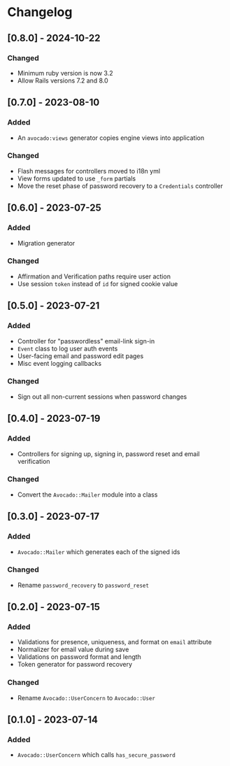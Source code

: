 # Changelog

## [0.8.0] - 2024-10-22

### Changed

- Minimum ruby version is now 3.2
- Allow Rails versions 7.2 and 8.0

## [0.7.0] - 2023-08-10

### Added

- An `avocado:views` generator copies engine views into application

### Changed

- Flash messages for controllers moved to i18n yml
- View forms updated to use `_form` partials
- Move the reset phase of password recovery to a `Credentials` controller

## [0.6.0] - 2023-07-25

### Added

- Migration generator

### Changed

- Affirmation and Verification paths require user action
- Use session `token` instead of `id` for signed cookie value

## [0.5.0] - 2023-07-21

### Added

- Controller for "passwordless" email-link sign-in
- `Event` class to log user auth events
- User-facing email and password edit pages
- Misc event logging callbacks

### Changed

- Sign out all non-current sessions when password changes

## [0.4.0] - 2023-07-19

### Added

- Controllers for signing up, signing in, password reset and email verification

### Changed

- Convert the `Avocado::Mailer` module into a class

## [0.3.0] - 2023-07-17

### Added

- `Avocado::Mailer` which generates each of the signed ids

### Changed

- Rename `password_recovery` to `password_reset`

## [0.2.0] - 2023-07-15

### Added

- Validations for presence, uniqueness, and format on `email` attribute
- Normalizer for email value during save
- Validations on password format and length
- Token generator for password recovery

### Changed

- Rename `Avocado::UserConcern` to `Avocado::User`

## [0.1.0] - 2023-07-14

### Added

- `Avocado::UserConcern` which calls `has_secure_password`
